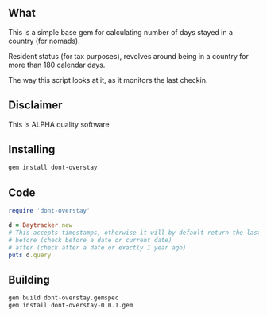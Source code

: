 ## What
This is a simple base gem for calculating number of days stayed in a country (for nomads).

Resident status (for tax purposes), revolves around being in a country for more than 180 calendar days.

The way this script looks at it, as it monitors the last checkin.

## Disclaimer
This is ALPHA quality software

## Installing
```bash
gem install dont-overstay
```

## Code
```ruby
require 'dont-overstay'

d = Daytracker.new
# This accepts timestamps, otherwise it will by default return the last years
# before (check before a date or current date)
# after (check after a date or exactly 1 year ago)
puts d.query
```
## Building
```bash
gem build dont-overstay.gemspec
gem install dont-overstay-0.0.1.gem
```
